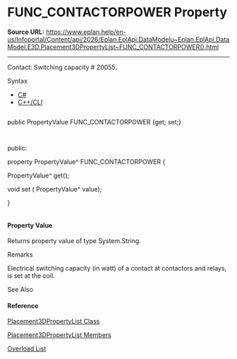 # FUNC_CONTACTORPOWER Property

**Source URL:** https://www.eplan.help/en-us/Infoportal/Content/api/2026/Eplan.EplApi.DataModelu~Eplan.EplApi.DataModel.E3D.Placement3DPropertyList~FUNC_CONTACTORPOWER().html

---

Contact: Switching capacity # 20055.

Syntax

- [C#](#i-syntax-CS)
- [C++/CLI](#i-syntax-CPP2005)

```
```
public PropertyValue FUNC_CONTACTORPOWER {get; set;}
```
```

```
```
public:
property PropertyValue^ FUNC_CONTACTORPOWER {
   PropertyValue^ get();
   void set (    PropertyValue^ value);
}
```
```

#### Property Value

Returns property value of type System.String.

Remarks

Electrical switching capacity (in watt) of a contact at contactors and relays, is set at the coil.



See Also

#### Reference

[Placement3DPropertyList Class](Eplan.EplApi.DataModelu~Eplan.EplApi.DataModel.E3D.Placement3DPropertyList.html)
  
[Placement3DPropertyList Members](Eplan.EplApi.DataModelu~Eplan.EplApi.DataModel.E3D.Placement3DPropertyList_members.html)
  
[Overload List](Eplan.EplApi.DataModelu~Eplan.EplApi.DataModel.E3D.Placement3DPropertyList~FUNC_CONTACTORPOWER.html)